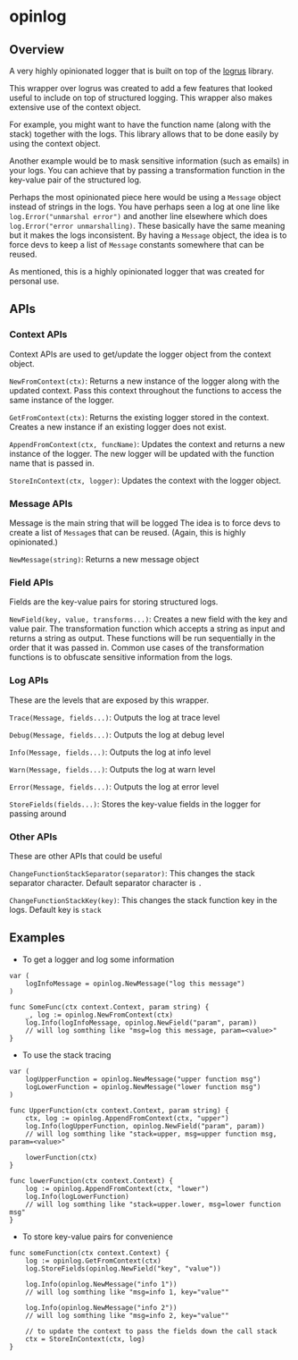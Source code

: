 # opinlog

## Overview

A very highly opinionated logger that is built on top of the [logrus](https://github.com/sirupsen/logrus) library. 

This wrapper over logrus was created to add a few features that looked useful to include on top of structured logging.
This wrapper also makes extensive use of the context object.   

For example, you might want to have the function name (along with the stack) together with the logs.
This library allows that to be done easily by using the context object.

Another example would be to mask sensitive information (such as emails) in your logs. 
You can achieve that by passing a transformation function in the key-value pair of the structured log. 

Perhaps the most opinionated piece here would be using a `Message` object instead of strings in the logs. 
You have perhaps seen a log at one line like `log.Error("unmarshal error")` 
and another line elsewhere which does `log.Error("error unmarshalling)`. 
These basically have the same meaning but it makes the logs inconsistent. 
By having a `Message` object, the idea is to force devs to keep a list of `Message` constants somewhere that can be reused. 

As mentioned, this is a highly opinionated logger that was created for personal use. 

## APIs
### Context APIs
Context APIs are used to get/update the logger object from the context object. 

`NewFromContext(ctx)`: Returns a new instance of the logger along with the updated context. 
Pass this context throughout the functions to access the same instance of the logger. 

`GetFromContext(ctx)`: Returns the existing logger stored in the context. 
Creates a new instance if an existing logger does not exist. 

`AppendFromContext(ctx, funcName)`: Updates the context and returns a new instance of the logger. 
The new logger will be updated with the function name that is passed in.

`StoreInContext(ctx, logger)`: Updates the context with the logger object.  

### Message APIs
Message is the main string that will be logged
The idea is to force devs to create a list of `Message`s that can be reused. 
(Again, this is highly opinionated.)

`NewMessage(string)`: Returns a new message object 

### Field APIs
Fields are the key-value pairs for storing structured logs.

`NewField(key, value, transforms...)`: Creates a new field with the key and value pair.
The transformation function which accepts a string as input and returns a string as output. 
These functions will be run sequentially in the order that it was passed in. 
Common use cases of the transformation functions is to obfuscate sensitive information from the logs.   

### Log APIs
These are the levels that are exposed by this wrapper. 

`Trace(Message, fields...)`: Outputs the log at trace level

`Debug(Message, fields...)`: Outputs the log at debug level

`Info(Message, fields...)`: Outputs the log at info level

`Warn(Message, fields...)`: Outputs the log at warn level

`Error(Message, fields...)`: Outputs the log at error level

`StoreFields(fields...)`: Stores the key-value fields in the logger for passing around

### Other APIs
These are other APIs that could be useful

`ChangeFunctionStackSeparator(separator)`: This changes the stack separator character.
Default separator character is `.`

`ChangeFunctionStackKey(key)`: This changes the stack function key in the logs.
Default key is `stack`

## Examples

* To get a logger and log some information
```
var (
    logInfoMessage = opinlog.NewMessage("log this message")
)

func SomeFunc(ctx context.Context, param string) {
    _, log := opinlog.NewFromContext(ctx)
    log.Info(logInfoMessage, opinlog.NewField("param", param))
    // will log somthing like "msg=log this message, param=<value>"
} 
```

* To use the stack tracing
```
var (
    logUpperFunction = opinlog.NewMessage("upper function msg")
    logLowerFunction = opinlog.NewMessage("lower function msg")
)

func UpperFunction(ctx context.Context, param string) {
    ctx, log := opinlog.AppendFromContext(ctx, "upper")
    log.Info(logUpperFunction, opinlog.NewField("param", param))
    // will log somthing like "stack=upper, msg=upper function msg, param=<value>"

    lowerFunction(ctx)
}

func lowerFunction(ctx context.Context) {
    log := opinlog.AppendFromContext(ctx, "lower")
    log.Info(logLowerFunction)
    // will log somthing like "stack=upper.lower, msg=lower function msg"
}
```

* To store key-value pairs for convenience
```
func someFunction(ctx context.Context) {
    log := opinlog.GetFromContext(ctx)
    log.StoreFields(opinlog.NewField("key", "value"))

    log.Info(opinlog.NewMessage("info 1"))
    // will log somthing like "msg=info 1, key="value""

    log.Info(opinlog.NewMessage("info 2"))
    // will log somthing like "msg=info 2, key="value""

    // to update the context to pass the fields down the call stack
    ctx = StoreInContext(ctx, log)
}
```
